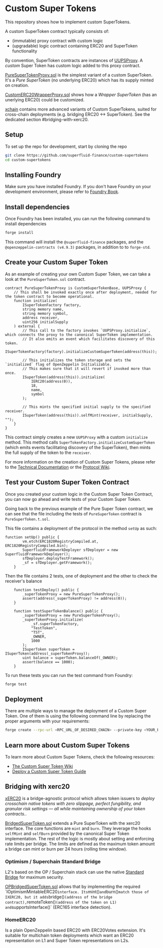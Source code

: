 # Custom Super Tokens

This repository shows how to implement custom SuperTokens.

A custom SuperToken contract typically consists of:
* (immutable) proxy contract with custom logic
* (upgradable) logic contract containing ERC20 and SuperToken functionality

By convention, SuperToken contracts are instances of [UUPSProxy](https://github.com/superfluid-finance/protocol-monorepo/blob/dev/packages/ethereum-contracts/contracts/upgradability/UUPSProxy.sol).
A _custom_ Super Token has custom logic added to this proxy contract.

[PureSuperTokenProxy.sol](src/PureSuperTokenProxy.sol) is the simplest variant of a custom SuperToken. It's a _Pure SuperToken_ (no underlying ERC20) which has its supply minted on creation.

[CustomERC20WrapperProxy.sol](src/CustomERC20WrapperProxy.sol) shows how a _Wrapper SuperToken_ (has an unerlying ERC20) could be customized.

[xchain](src/xchain) contains more advanced variants of Custom SuperTokens, suited for cross-chain deployments (e.g. bridging ERC20 <-> SuperToken). See the dedicated section #bridging-with-xerc20.

## Setup

To set up the repo for development, start by cloning the repo

```bash
git clone https://github.com/superfluid-finance/custom-supertokens
cd custom-supertokens
```

## Installing Foundry

Make sure you have installed Foundry. If you don't have Foundry on your development environment, please refer to [Foundry Book](https://book.getfoundry.sh/).

## Install dependencies

Once Foundry has been installed, you can run the following command to install dependencies

```bash
forge install
```
This command will install the `@superfluid-finance` packages, and the `@openzeppelin-contracts (v4.9.3)` packages, in addition to to `forge-std`.

## Create your Custom Super Token

As an example of creating your own Custom Super Token, we can take a look at the `PureSuperToken.sol` contract.

```solidity
contract PureSuperTokenProxy is CustomSuperTokenBase, UUPSProxy {
	// This shall be invoked exactly once after deployment, needed for the token contract to become operational.
	function initialize(
		ISuperTokenFactory factory,
		string memory name,
		string memory symbol,
		address receiver,
		uint256 initialSupply
	) external {
		// This call to the factory invokes `UUPSProxy.initialize`, which connects the proxy to the canonical SuperToken implementation.
		// It also emits an event which facilitates discovery of this token.
		ISuperTokenFactory(factory).initializeCustomSuperToken(address(this));

		// This initializes the token storage and sets the `initialized` flag of OpenZeppelin Initializable.
		// This makes sure that it will revert if invoked more than once.
		ISuperToken(address(this)).initialize(
			IERC20(address(0)),
			18,
			name,
			symbol
		);

		// This mints the specified initial supply to the specified receiver.
		ISuperToken(address(this)).selfMint(receiver, initialSupply, "");
	}
}
```

This contract simply creates a new `UUPSProxy` with a custom `initialize` method.
This method calls `SuperTokenFactory.initializeCustomSuperToken` (which emits events facilitating discovery of the SuperToken), then mints the full supply of the token to the `receiver`.

For more information on the creation of Custom Super Tokens, please refer to the [Technical Documentation](https://docs.superfluid.finance/docs/protocol/super-tokens/guides/deploy-super-token/deploy-custom-super-token) or the [Protocol Wiki](https://github.com/superfluid-finance/protocol-monorepo/wiki/About-Custom-Super-Token).

## Test your Custom Super Token Contract

Once you created your custom logic in the Custom Super Token Contract, you can now go ahead and write tests of your Custom Super Token.

Going back to the previous example of the Pure Super Token contract, we can see that the file including the tests of `PureSuperToken` contract is `PureSuperToken.t.sol`.

This file contains a deployment of the protocol in the method `setUp` as such:

```solidity
function setUp() public {
		vm.etch(ERC1820RegistryCompiled.at, ERC1820RegistryCompiled.bin);
		SuperfluidFrameworkDeployer sfDeployer = new SuperfluidFrameworkDeployer();
		sfDeployer.deployTestFramework();
		_sf = sfDeployer.getFramework();
	}
```

Then the file contains 2 tests, one of deployment and the other to check the receiver's balance

```solidity
	function testDeploy() public {
		_superTokenProxy = new PureSuperTokenProxy();
		assert(address(_superTokenProxy) != address(0));
	}

	function testSuperTokenBalance() public {
		_superTokenProxy = new PureSuperTokenProxy();
		_superTokenProxy.initialize(
			_sf.superTokenFactory,
			"TestToken",
			"TST",
			_OWNER,
			1000
		);
		ISuperToken superToken = ISuperToken(address(_superTokenProxy));
		uint balance = superToken.balanceOf(_OWNER);
		assert(balance == 1000);
	}
```

To run these tests you can run the test command from Foundry:

```bash
forge test
```

## Deployment

There are multiple ways to manage the deployment of a Custom Super Token. One of them is using the following command line by replacing the proper arguments with your requirements:

```bash
forge create --rpc-url <RPC_URL_OF_DESIRED_CHAIN> --private-key <YOUR_PRIVATE_KEY> --etherscan-api-key <YOUR_ETHERSCAN_API_KEY> --verify --via-ir src/PureSuperToken.sol:PureSuperTokenProxy
```

## Learn more about Custom Super Tokens

To learn more about Custom Super Tokens, check the following resources:

- [The Custom Super Token Wiki](https://github.com/superfluid-finance/protocol-monorepo/wiki/About-Custom-Super-Token)
- [Deploy a Custom Super Token Guide](https://docs.superfluid.finance/docs/protocol/super-tokens/guides/deploy-super-token/deploy-custom-super-token)

## Bridging with xerc20

[xERC20](https://www.xerc20.com/) is a bridge-agnostic protocol which allows token issuers to _deploy crosschain native tokens with zero slippage, perfect fungibility, and granular risk settings — all while maintaining ownership of your token contracts._.

[BridgedSuperToken.sol](src/xchain/BridgedSuperToken.sol) extends a Pure SuperToken with the xerc20 interface.
The core functions are `mint` and `burn`. They leverage the hooks `selfMint` and `selfBurn` provided by the canonical Super Token implementation.
The rest of the logic is mostly about setting and enforcing rate limits per bridge. The limits are defined as the maximum token amount a bridge can mint or burn per 24 hours (rolling time window).

### Optimism / Superchain Standard Bridge

L2's based on the OP / Superchain stack can use the native [Standard Bridge](https://docs.optimism.io/builders/app-developers/bridging/standard-bridge) for maximum security.

[OPBridgedSuperToken.sol](src/xchain/OPBridgedSuperToken.sol) allows that by implementing the required ´IOptimismMintableERC20` interface.
Its `mint()` and `burn()` match those of IXERC20, but it adds `bridge()` (address of the bridge contract), `remoteToken()` (address of the token on L1) and `supportsInterface()` (ERC165 interface detection).

### HomeERC20

Is a plain OpenZeppelin based ERC20 with ERC20Votes extension.
It's suitable for multichain token deployments which want an ERC20 representation on L1 and Super Token representations on L2s.
